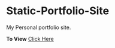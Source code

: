 # Static-Portfolio-Site
My Personal portfolio site.

<strong>To View</strong> [Click Here](https://www.umer.ml/)
